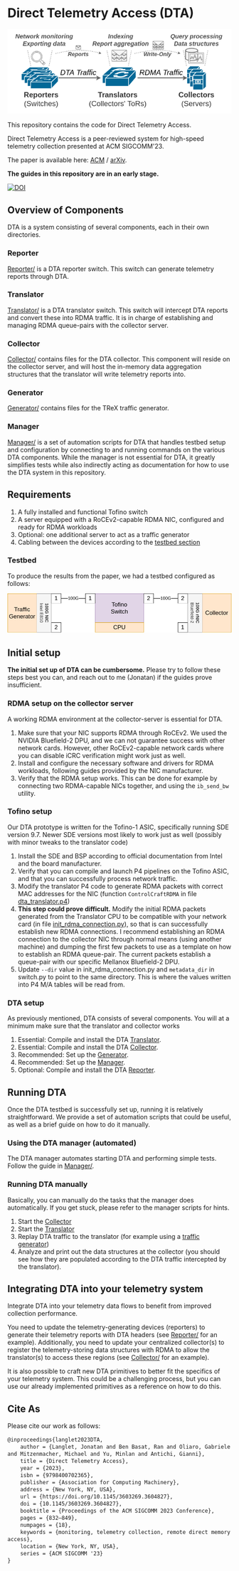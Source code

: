 # Direct Telemetry Access (DTA)
![Overview](Overview.png)

This repository contains the code for Direct Telemetry Access.

Direct Telemetry Access is a peer-reviewed system for high-speed telemetry collection presented at ACM SIGCOMM'23.

The paper is available here: [ACM](https://dl.acm.org/doi/10.1145/3603269.3604827) / [arXiv](https://arxiv.org/abs/2202.02270).

**The guides in this repository are in an early stage.**


[![DOI](https://zenodo.org/badge/650100889.svg)](https://zenodo.org/badge/latestdoi/650100889)


## Overview of Components
DTA is a system consisting of several components, each in their own directories.

### Reporter
[Reporter/](Reporter/) is a DTA reporter switch. 
This switch can generate telemetry reports through DTA.

### Translator
[Translator/](Translator/) is a DTA translator switch. 
This switch will intercept DTA reports and convert these into RDMA traffic. 
It is in charge of establishing and managing RDMA queue-pairs with the collector server.

### Collector
[Collector/](Collector/) contains files for the DTA collector.
This component will reside on the collector server, and will host the in-memory data aggregation structures that the translator will write telemetry reports into.

### Generator
[Generator/](Generator/) contains files for the TReX traffic generator.

### Manager
[Manager/](Manager/) is a set of automation scripts for DTA that handles testbed setup and configuration by connecting to and running commands on the various DTA components.
While the manager is not essential for DTA, it greatly simplifies tests while also indirectly acting as documentation for how to use the DTA system in this repository.


## Requirements
1. A fully installed and functional Tofino switch
2. A server equipped with a RoCEv2-capable RDMA NIC, configured and ready for RDMA workloads
3. Optional: one additional server to act as a traffic generator
4. Cabling between the devices according to the [testbed section](#testbed)

### Testbed
To produce the results from the paper, we had a testbed configured as follows:

![Testbed](Testbed.png)

## Initial setup
**The initial set up of DTA can be cumbersome.**
Please try to follow these steps best you can, and reach out to me (Jonatan) if the guides prove insufficient.

### RDMA setup on the collector server
A working RDMA environment at the collector-server is essential for DTA.

1. Make sure that your NIC supports RDMA through RoCEv2. We used the NVIDIA Bluefield-2 DPU, and we can not guarantee success with other network cards. However, other RoCEv2-capable network cards where you can disable iCRC verification might work just as well.
2. Install and configure the necessary software and drivers for RDMA workloads, following guides provided by the NIC manufacturer.
3. Verify that the RDMA setup works. This can be done for example by connecting two RDMA-capable NICs together, and using the `ib_send_bw` utility.

### Tofino setup
Our DTA prototype is written for the Tofino-1 ASIC, specifically running SDE version 9.7. Newer SDE versions most likely to work just as well (possibly with minor tweaks to the translator code)

1. Install the SDE and BSP according to official documentation from Intel and the board manufacturer.
2. Verify that you can compile and launch P4 pipelines on the Tofino ASIC, and that you can successfully process network traffic.
3. Modify the translator P4 code to generate RDMA packets with correct MAC addresses for the NIC (function `ControlCraftRDMA` in file [dta_translator.p4](Translator/p4src/dta_translator.p4))
4. **This step could prove difficult.** Modify the initial RDMA packets generated from the Translator CPU to be compatible with your network card (in file [init_rdma_connection.py](Translator/init_rdma_connection.py)), so that is can successfully establish new RDMA connections. I recommend establishing an RDMA connection to the collector NIC through normal means (using another machine) and dumping the first few packets to use as a template on how to establish an RDMA queue-pair. The current packets establish a queue-pair with our specific Mellanox Bluefield-2 DPU.
5. Update `--dir` value in init_rdma_connection.py and `metadata_dir` in switch.py to point to the same directory. This is where the values written into P4 M/A tables will be read from.

### DTA setup
As previously mentioned, DTA consists of several components. You will at a minimum make sure that the translator and collector works

1. Essential: Compile and install the DTA [Translator](Translator/).
2. Essential: Compile and install the DTA [Collector](Collector/).
3. Recommended: Set up the [Generator](Generator/).
4. Recommended: Set up the [Manager](Manager/).
5. Optional: Compile and install the DTA [Reporter](Reporter/).

## Running DTA
Once the DTA testbed is successfully set up, running it is relatively straightforward. We provide a set of automation scripts that could be useful, as well as a brief guide on how to do it manually.

### Using the DTA manager (automated)
The DTA manager automates starting DTA and performing simple tests.
Follow the guide in [Manager/](Manager/).

### Running DTA manually
Basically, you can manually do the tasks that the manager does automatically. If you get stuck, please refer to the manager scripts for hints.
1. Start the [Collector](Collector/)
2. Start the [Translator](Translator/)
3. Replay DTA traffic to the translator (for example using a [traffic generator](Generator/))
4. Analyze and print out the data structures at the collector (you should see how they are populated according to the DTA traffic intercepted by the translator).

## Integrating DTA into your telemetry system
Integrate DTA into your telemetry data flows to benefit from improved collection performance.

You need to update the telemetry-generating devices (reporters) to generate their telemetry reports with DTA headers (see [Reporter/](Reporter/) for an example).
Additionally, you need to update your centralized collector(s) to register the telemetry-storing data structures with RDMA to allow the translator(s) to access these regions (see [Collector/](Collector/) for an example).

It is also possible to craft new DTA primitives to better fit the specifics of your telemetry system. 
This could be a challenging process, but you can use our already implemented primitives as a reference on how to do this.


## Cite As
Please cite our work as follows:

```
@inproceedings{langlet2023DTA,
	author = {Langlet, Jonatan and Ben Basat, Ran and Oliaro, Gabriele and Mitzenmacher, Michael and Yu, Minlan and Antichi, Gianni},
	title = {Direct Telemetry Access},
	year = {2023},
	isbn = {9798400702365},
	publisher = {Association for Computing Machinery},
	address = {New York, NY, USA},
	url = {https://doi.org/10.1145/3603269.3604827},
	doi = {10.1145/3603269.3604827},
	booktitle = {Proceedings of the ACM SIGCOMM 2023 Conference},
	pages = {832–849},
	numpages = {18},
	keywords = {monitoring, telemetry collection, remote direct memory access},
	location = {New York, NY, USA},
	series = {ACM SIGCOMM '23}
}
```
